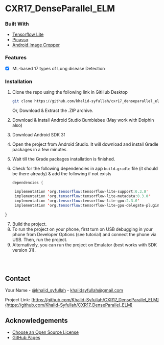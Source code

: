 # CXR17_DenseParallel_ELM

### Built With

* [Tensorflow Lite](https://www.tensorflow.org/lite)
* [Picasso](https://square.github.io/picasso/)
* [Android Image Cropper](https://github.com/ArthurHub/Android-Image-Cropper/)


### Features
- [x] ML-based 17 types of Lung disease Detection



### Installation

1. Clone the repo using the following link in GitHub Desktop
   ```sh
   git clone https://github.com/khalid-syfullah/cxr17_denseparallel_elm.git
   ```
   Or, Download & Extract the .ZIP archive.

2. Download & Install Android Studio Bumblebee (May work with Dolphin also)
3. Download Android SDK 31
4. Open the project from Android Studio. It will download and install Gradle packages in a few minutes.
5. Wait till the Grade packages installation is finished.
6. Check for the following dependencies in app `build.gradle` file (it should be there already) 
   & add the following if not exists
   ```Java
   dependencies {
   
    implementation 'org.tensorflow:tensorflow-lite-support:0.3.0'
    implementation 'org.tensorflow:tensorflow-lite-metadata:0.3.0'
    implementation 'org.tensorflow:tensorflow-lite-gpu:2.3.0'
    implementation 'org.tensorflow:tensorflow-lite-gpu-delegate-plugin:0.3.0'
   
 }

7. Build the project.
8. To run the project on your phone, first turn on USB debugging in your phone from Developer Options (see tutorial)
   and connect the phone via USB. Then, run the project.
9. Alternatively, you can run the project on Emulator (best works with SDK version 31).
   ```



<!-- CONTACT -->
## Contact

Your Name - [@khalid_syfullah](https://twitter.com/khalid_syfullah) - khalidsyfullah@gmail.com

Project Link: [https://github.com/Khalid-Syfullah/CXR17_DenseParallel_ELM](https://github.com/Khalid-Syfullah/CXR17_DenseParallel_ELM)



<!-- ACKNOWLEDGEMENTS -->
## Acknowledgements
* [Choose an Open Source License](https://choosealicense.com)
* [GitHub Pages](https://pages.github.com)

[contributors-shield]: https://img.shields.io/static/v1?label=Contributors&message=2&color=red
[contributors-url]: https://github.com/khalid-syfullah/CXR17_DenseParallel_ELM/graphs/contributors
[forks-shield]: https://img.shields.io/static/v1?label=Forks&message=1&color=green
[forks-url]: https://github.com/khalid-syfullah/CXR17_DenseParallel_ELM/network/members
[stars-shield]: https://img.shields.io/static/v1?label=Stars&message=1&color=blue
[stars-url]: https://github.com/khalid-syfullah/CXR17_DenseParallel_ELM/stargazers
[issues-shield]: https://img.shields.io/static/v1?label=Issues&message=0&color=yellow
[issues-url]: https://github.com/khalid-syfullah/CXR17_DenseParallel_ELM/issues
[license-shield]: https://img.shields.io/static/v1?label=Licenses&message=0&color=purple
[license-url]: https://github.com/khalid-syfullah/CXR17_DenseParallel_ELM/blob/master/LICENSE.txt
[linkedin-shield]: https://img.shields.io/static/v1?label=LinkedIn&message=Khalid-Syfullah&logo=linkedin
[linkedin-url]: https://bd.linkedin.com/in/khalid-syfullah
[product-screenshot]: https://github.com/Khalid-Syfullah/CXR17_DenseParallel_ELM/blob/master/app/src/main/res/drawable/splash.png
